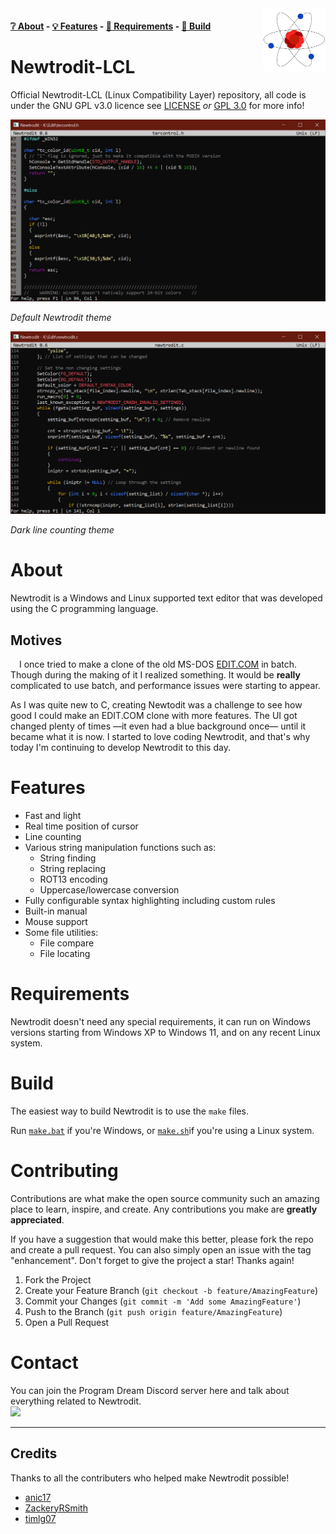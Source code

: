 <!-- Change this to use a picture in the root directory. Not the bmp -->
<img src="https://github.com/anic17/Newtrodit-LCL/blob/main/res/logo_transp.png" align="right" width="100" height="100" />

#### [❔ About](https://github.com/anic17/Newtrodit-LCL#about) - [💡 Features](https://github.com/anic17/Newtrodit-LCL#features) - [📖 Requirements](https://github.com/anic17/Newtrodit-LCL#requirements) - [🔨 Build](https://github.com/anic17/Newtrodit-LCL#build)

# Newtrodit-LCL
Official Newtrodit-LCL (Linux Compatibility Layer) repository, all code is under the GNU GPL v3.0 licence see [LICENSE](https://github.com/anic17/Newtrodit-LCL/blob/main/LICENSE) *or* [GPL 3.0](https://www.gnu.org/licenses/gpl-3.0.en.html) for more info!



<img src="https://github.com/anic17/Newtrodit-LCL/blob/main/res/screenshot_main.png">
<p class="main-screenshot"><em>Default Newtrodit theme</em></p>


<img src="https://github.com/anic17/Newtrodit-LCL/blob/main/res/screenshot_dark.png">
<p class="dark-linecount"><em>Dark line counting theme</em></p>


# About
Newtrodit is a Windows and Linux supported text editor that was developed using the C programming language.

## Motives
&emsp;I once tried to make a clone of the old MS-DOS [EDIT.COM](https://en.wikipedia.org/wiki/MS-DOS_Editor) in batch. Though during the making of it I realized something. It would be **really** complicated to use batch, and performance issues were starting to appear.

As I was quite new to C, creating Newtodit was a challenge to see how good I could make an EDIT.COM clone with more features. The UI got changed plenty of times —it even had a blue background once— until it became what it is now. I started to love coding Newtrodit, and that's why today I'm continuing to develop Newtrodit to this day.

# Features
- Fast and light
- Real time position of cursor
- Line counting
- Various string manipulation functions such as:
   - String finding
   - String replacing
   - ROT13 encoding
   - Uppercase/lowercase conversion
- Fully configurable syntax highlighting including custom rules
- Built-in manual
- Mouse support
- Some file utilities:
   - File compare
   - File locating

# Requirements

Newtrodit doesn't need any special requirements, it can run on Windows versions starting from Windows XP to Windows 11, and on any recent Linux system.

# Build
The easiest way to build Newtrodit is to use the `make` files.

Run [`make.bat`](make.bat) if you're Windows, or [`make.sh`](make.sh)if you're using a Linux system. 

# Contributing
Contributions are what make the open source community such an amazing place to learn, inspire, and create. Any contributions you make are **greatly appreciated**.

If you have a suggestion that would make this better, please fork the repo and create a pull request. You can also simply open an issue with the tag "enhancement".
Don't forget to give the project a star! Thanks again!

1. Fork the Project
2. Create your Feature Branch (`git checkout -b feature/AmazingFeature`)
3. Commit your Changes (`git commit -m 'Add some AmazingFeature'`)
4. Push to the Branch (`git push origin feature/AmazingFeature`)
5. Open a Pull Request
# Contact

You can join the Program Dream Discord server here and talk about everything related to Newtrodit.</br>
<a href="https://discord.gg/J628dBqQgb"><img src="https://img.shields.io/discord/728958932210679869"></a>
<hr>

## Credits
Thanks to all the contributers who helped make Newtrodit possible!

* [anic17](https://github.com/anic17)
* [ZackeryRSmith](https://github.com/ZackeryRSmith)
* [timlg07](https://github.com/timlg07)
